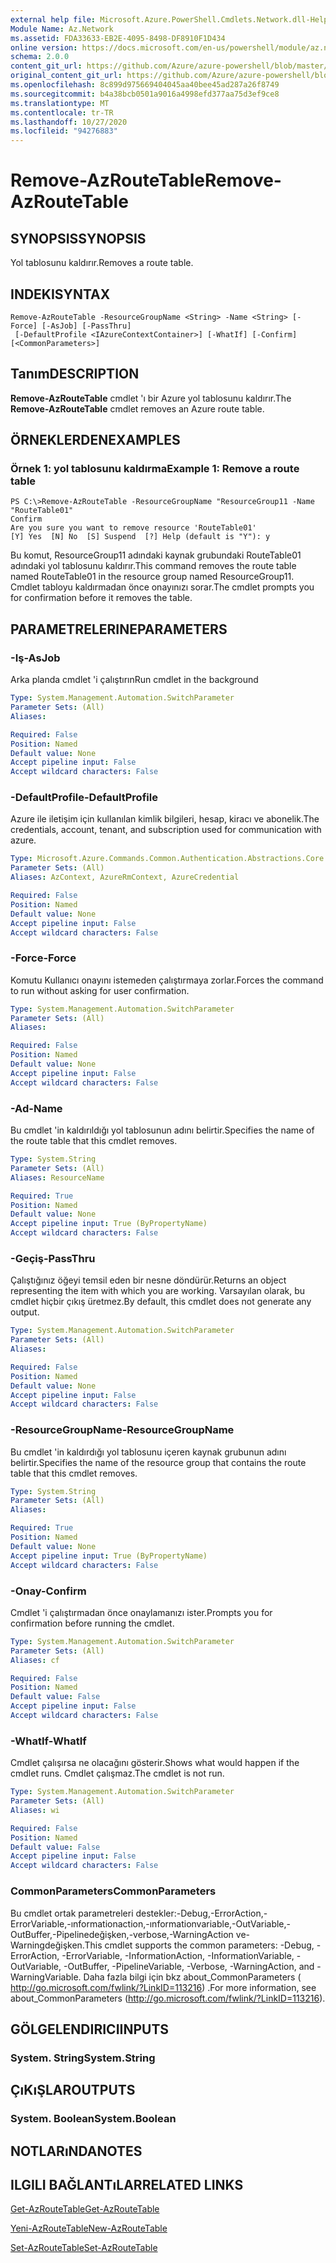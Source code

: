 ```yaml
---
external help file: Microsoft.Azure.PowerShell.Cmdlets.Network.dll-Help.xml
Module Name: Az.Network
ms.assetid: FDA33633-EB2E-4095-8498-DF8910F1D434
online version: https://docs.microsoft.com/en-us/powershell/module/az.network/remove-azroutetable
schema: 2.0.0
content_git_url: https://github.com/Azure/azure-powershell/blob/master/src/Network/Network/help/Remove-AzRouteTable.md
original_content_git_url: https://github.com/Azure/azure-powershell/blob/master/src/Network/Network/help/Remove-AzRouteTable.md
ms.openlocfilehash: 8c899d975669404045aa40bee45ad287a26f8749
ms.sourcegitcommit: b4a38bcb0501a9016a4998efd377aa75d3ef9ce8
ms.translationtype: MT
ms.contentlocale: tr-TR
ms.lasthandoff: 10/27/2020
ms.locfileid: "94276883"
---
```

# <span data-ttu-id="2cd94-101">Remove-AzRouteTable</span><span class="sxs-lookup"><span data-stu-id="2cd94-101">Remove-AzRouteTable</span></span>

## <span data-ttu-id="2cd94-102">SYNOPSIS</span><span class="sxs-lookup"><span data-stu-id="2cd94-102">SYNOPSIS</span></span>
<span data-ttu-id="2cd94-103">Yol tablosunu kaldırır.</span><span class="sxs-lookup"><span data-stu-id="2cd94-103">Removes a route table.</span></span>

## <span data-ttu-id="2cd94-104">INDEKI</span><span class="sxs-lookup"><span data-stu-id="2cd94-104">SYNTAX</span></span>

```
Remove-AzRouteTable -ResourceGroupName <String> -Name <String> [-Force] [-AsJob] [-PassThru]
 [-DefaultProfile <IAzureContextContainer>] [-WhatIf] [-Confirm] [<CommonParameters>]
```

## <span data-ttu-id="2cd94-105">Tanım</span><span class="sxs-lookup"><span data-stu-id="2cd94-105">DESCRIPTION</span></span>
<span data-ttu-id="2cd94-106">**Remove-AzRouteTable** cmdlet 'ı bir Azure yol tablosunu kaldırır.</span><span class="sxs-lookup"><span data-stu-id="2cd94-106">The **Remove-AzRouteTable** cmdlet removes an Azure route table.</span></span>

## <span data-ttu-id="2cd94-107">ÖRNEKLERDEN</span><span class="sxs-lookup"><span data-stu-id="2cd94-107">EXAMPLES</span></span>

### <span data-ttu-id="2cd94-108">Örnek 1: yol tablosunu kaldırma</span><span class="sxs-lookup"><span data-stu-id="2cd94-108">Example 1: Remove a route table</span></span>
```
PS C:\>Remove-AzRouteTable -ResourceGroupName "ResourceGroup11 -Name "RouteTable01"
Confirm
Are you sure you want to remove resource 'RouteTable01'
[Y] Yes  [N] No  [S] Suspend  [?] Help (default is "Y"): y
```

<span data-ttu-id="2cd94-109">Bu komut, ResourceGroup11 adındaki kaynak grubundaki RouteTable01 adındaki yol tablosunu kaldırır.</span><span class="sxs-lookup"><span data-stu-id="2cd94-109">This command removes the route table named RouteTable01 in the resource group named ResourceGroup11.</span></span>
<span data-ttu-id="2cd94-110">Cmdlet tabloyu kaldırmadan önce onayınızı sorar.</span><span class="sxs-lookup"><span data-stu-id="2cd94-110">The cmdlet prompts you for confirmation before it removes the table.</span></span>

## <span data-ttu-id="2cd94-111">PARAMETRELERINE</span><span class="sxs-lookup"><span data-stu-id="2cd94-111">PARAMETERS</span></span>

### <span data-ttu-id="2cd94-112">-Iş</span><span class="sxs-lookup"><span data-stu-id="2cd94-112">-AsJob</span></span>
<span data-ttu-id="2cd94-113">Arka planda cmdlet 'i çalıştırın</span><span class="sxs-lookup"><span data-stu-id="2cd94-113">Run cmdlet in the background</span></span>

```yaml
Type: System.Management.Automation.SwitchParameter
Parameter Sets: (All)
Aliases:

Required: False
Position: Named
Default value: None
Accept pipeline input: False
Accept wildcard characters: False
```

### <span data-ttu-id="2cd94-114">-DefaultProfile</span><span class="sxs-lookup"><span data-stu-id="2cd94-114">-DefaultProfile</span></span>
<span data-ttu-id="2cd94-115">Azure ile iletişim için kullanılan kimlik bilgileri, hesap, kiracı ve abonelik.</span><span class="sxs-lookup"><span data-stu-id="2cd94-115">The credentials, account, tenant, and subscription used for communication with azure.</span></span>

```yaml
Type: Microsoft.Azure.Commands.Common.Authentication.Abstractions.Core.IAzureContextContainer
Parameter Sets: (All)
Aliases: AzContext, AzureRmContext, AzureCredential

Required: False
Position: Named
Default value: None
Accept pipeline input: False
Accept wildcard characters: False
```

### <span data-ttu-id="2cd94-116">-Force</span><span class="sxs-lookup"><span data-stu-id="2cd94-116">-Force</span></span>
<span data-ttu-id="2cd94-117">Komutu Kullanıcı onayını istemeden çalıştırmaya zorlar.</span><span class="sxs-lookup"><span data-stu-id="2cd94-117">Forces the command to run without asking for user confirmation.</span></span>

```yaml
Type: System.Management.Automation.SwitchParameter
Parameter Sets: (All)
Aliases:

Required: False
Position: Named
Default value: None
Accept pipeline input: False
Accept wildcard characters: False
```

### <span data-ttu-id="2cd94-118">-Ad</span><span class="sxs-lookup"><span data-stu-id="2cd94-118">-Name</span></span>
<span data-ttu-id="2cd94-119">Bu cmdlet 'in kaldırıldığı yol tablosunun adını belirtir.</span><span class="sxs-lookup"><span data-stu-id="2cd94-119">Specifies the name of the route table that this cmdlet removes.</span></span>

```yaml
Type: System.String
Parameter Sets: (All)
Aliases: ResourceName

Required: True
Position: Named
Default value: None
Accept pipeline input: True (ByPropertyName)
Accept wildcard characters: False
```

### <span data-ttu-id="2cd94-120">-Geçiş</span><span class="sxs-lookup"><span data-stu-id="2cd94-120">-PassThru</span></span>
<span data-ttu-id="2cd94-121">Çalıştığınız öğeyi temsil eden bir nesne döndürür.</span><span class="sxs-lookup"><span data-stu-id="2cd94-121">Returns an object representing the item with which you are working.</span></span>
<span data-ttu-id="2cd94-122">Varsayılan olarak, bu cmdlet hiçbir çıkış üretmez.</span><span class="sxs-lookup"><span data-stu-id="2cd94-122">By default, this cmdlet does not generate any output.</span></span>

```yaml
Type: System.Management.Automation.SwitchParameter
Parameter Sets: (All)
Aliases:

Required: False
Position: Named
Default value: None
Accept pipeline input: False
Accept wildcard characters: False
```

### <span data-ttu-id="2cd94-123">-ResourceGroupName</span><span class="sxs-lookup"><span data-stu-id="2cd94-123">-ResourceGroupName</span></span>
<span data-ttu-id="2cd94-124">Bu cmdlet 'in kaldırdığı yol tablosunu içeren kaynak grubunun adını belirtir.</span><span class="sxs-lookup"><span data-stu-id="2cd94-124">Specifies the name of the resource group that contains the route table that this cmdlet removes.</span></span>

```yaml
Type: System.String
Parameter Sets: (All)
Aliases:

Required: True
Position: Named
Default value: None
Accept pipeline input: True (ByPropertyName)
Accept wildcard characters: False
```

### <span data-ttu-id="2cd94-125">-Onay</span><span class="sxs-lookup"><span data-stu-id="2cd94-125">-Confirm</span></span>
<span data-ttu-id="2cd94-126">Cmdlet 'i çalıştırmadan önce onaylamanızı ister.</span><span class="sxs-lookup"><span data-stu-id="2cd94-126">Prompts you for confirmation before running the cmdlet.</span></span>

```yaml
Type: System.Management.Automation.SwitchParameter
Parameter Sets: (All)
Aliases: cf

Required: False
Position: Named
Default value: False
Accept pipeline input: False
Accept wildcard characters: False
```

### <span data-ttu-id="2cd94-127">-WhatIf</span><span class="sxs-lookup"><span data-stu-id="2cd94-127">-WhatIf</span></span>
<span data-ttu-id="2cd94-128">Cmdlet çalışırsa ne olacağını gösterir.</span><span class="sxs-lookup"><span data-stu-id="2cd94-128">Shows what would happen if the cmdlet runs.</span></span>
<span data-ttu-id="2cd94-129">Cmdlet çalışmaz.</span><span class="sxs-lookup"><span data-stu-id="2cd94-129">The cmdlet is not run.</span></span>

```yaml
Type: System.Management.Automation.SwitchParameter
Parameter Sets: (All)
Aliases: wi

Required: False
Position: Named
Default value: False
Accept pipeline input: False
Accept wildcard characters: False
```

### <span data-ttu-id="2cd94-130">CommonParameters</span><span class="sxs-lookup"><span data-stu-id="2cd94-130">CommonParameters</span></span>
<span data-ttu-id="2cd94-131">Bu cmdlet ortak parametreleri destekler:-Debug,-ErrorAction,-ErrorVariable,-ınformationaction,-ınformationvariable,-OutVariable,-OutBuffer,-Pipelinedeğişken,-verbose,-WarningAction ve-Warningdeğişken.</span><span class="sxs-lookup"><span data-stu-id="2cd94-131">This cmdlet supports the common parameters: -Debug, -ErrorAction, -ErrorVariable, -InformationAction, -InformationVariable, -OutVariable, -OutBuffer, -PipelineVariable, -Verbose, -WarningAction, and -WarningVariable.</span></span> <span data-ttu-id="2cd94-132">Daha fazla bilgi için bkz about_CommonParameters ( http://go.microsoft.com/fwlink/?LinkID=113216) .</span><span class="sxs-lookup"><span data-stu-id="2cd94-132">For more information, see about_CommonParameters (http://go.microsoft.com/fwlink/?LinkID=113216).</span></span>

## <span data-ttu-id="2cd94-133">GÖLGELENDIRICI</span><span class="sxs-lookup"><span data-stu-id="2cd94-133">INPUTS</span></span>

### <span data-ttu-id="2cd94-134">System. String</span><span class="sxs-lookup"><span data-stu-id="2cd94-134">System.String</span></span>

## <span data-ttu-id="2cd94-135">ÇıKıŞLAR</span><span class="sxs-lookup"><span data-stu-id="2cd94-135">OUTPUTS</span></span>

### <span data-ttu-id="2cd94-136">System. Boolean</span><span class="sxs-lookup"><span data-stu-id="2cd94-136">System.Boolean</span></span>

## <span data-ttu-id="2cd94-137">NOTLARıNDA</span><span class="sxs-lookup"><span data-stu-id="2cd94-137">NOTES</span></span>

## <span data-ttu-id="2cd94-138">ILGILI BAĞLANTıLAR</span><span class="sxs-lookup"><span data-stu-id="2cd94-138">RELATED LINKS</span></span>

[<span data-ttu-id="2cd94-139">Get-AzRouteTable</span><span class="sxs-lookup"><span data-stu-id="2cd94-139">Get-AzRouteTable</span></span>](./Get-AzRouteTable.md)

[<span data-ttu-id="2cd94-140">Yeni-AzRouteTable</span><span class="sxs-lookup"><span data-stu-id="2cd94-140">New-AzRouteTable</span></span>](./New-AzRouteTable.md)

[<span data-ttu-id="2cd94-141">Set-AzRouteTable</span><span class="sxs-lookup"><span data-stu-id="2cd94-141">Set-AzRouteTable</span></span>](./Set-AzRouteTable.md)


